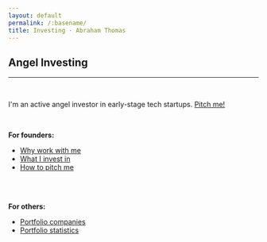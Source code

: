 ```yaml
---
layout: default
permalink: /:basename/
title: Investing · Abraham Thomas
---
```


## Angel Investing

----

<br/> 

I'm an active angel investor in early-stage tech startups. [Pitch me!](mailto:at@abrahamthomas.info)

<br/>

**For founders:**
* [Why work with me](/why-me)  
* [What I invest in](/angel-criteria)  
* [How to pitch me](/pitch-me)  
<!--* [Memos and resources](/memos)  -->

<br/>
<br/>


**For others:**
* [Portfolio companies](/portfolio-new)
* [Portfolio statistics](/portfolio-statistics)
<!--* [Investment themes and ideas](/thesis)-->
<!--* Investment memos-->
<!--* [Co-investing with me](/coinvest)-->


<br/>
<br/>
<br/>
<br/>



<!--

* Investing in 2020
* The accidental trader
* Why I quit my hedge fund job
* The data revolution in finance


I've been on "both sides of the table" in both public and private markets.

In public markets, I was a portfolio manager at Simplex, a large hedge fund; I then co-founded Quandl, a data startup whose customers are hedge funds and fintechs.

In private markets, I raised $20M in venture capital for Quandl prior to our successful acquisition by Nasdaq; I also invest in and mentor other founders as an angel.


I like to think these experiences give me useful perspective on multiple intersecting worlds: capital markets, technology and entrepreneurship. 

-->
